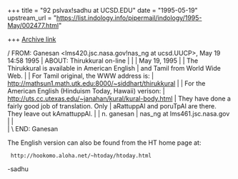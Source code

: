+++
title = "92 pslvax!sadhu at UCSD.EDU"
date = "1995-05-19"
upstream_url = "https://list.indology.info/pipermail/indology/1995-May/002477.html"

+++
[Archive link](https://list.indology.info/pipermail/indology/1995-May/002477.html)

/ FROM:  Ganesan <lms420.jsc.nasa.gov!nas_ng at ucsd.UUCP>, May 19 14:58 1995
| ABOUT: Thirukkural on-line
|
| 
| May 19, 1995
| 
| The Thirukkural is available in American English
| and Tamil from World Wide Web.
| 
| For Tamil original, the WWW address is:
| http://mathsun1.math.utk.edu:8000/~siddhart/thirukkural
| 
| For the American English (Hinduism Today, Hawaii) verison:
| http://uts.cc.utexas.edu/~janahan/kural/kural-body.html
| They have done a fairly good job of translation. Only
| aRattuppAl and poruTpAl are there. They leave out kAmattuppAl.
| 
| n. ganesan
| nas_ng at lms461.jsc.nasa.gov
| 
|  
|
\ END: Ganesan


The English version can also be found from the HT home page at:

     http://hookomo.aloha.net/~htoday/htoday.html


-sadhu





